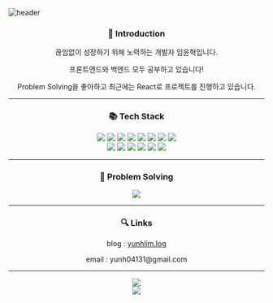 ![header](https://capsule-render.vercel.app/api?type=soft&color=auto&height=200&section=header&text=Hello,&nbsp;I'm&nbsp;YunHyeok&nbsp;😉&fontSize=60)

<div align='center'>
  <h3>🧐 Introduction</h3>
  <p>
    끊임없이 성장하기 위해 노력하는 개발자 임윤혁입니다.
  </p>
  <p>
    프론트엔드와 백엔드 모두 공부하고 있습니다!
  </p>
  <p>
    Problem Solving을 좋아하고 최근에는 React로 프로젝트를 진행하고 있습니다.
  </p>
</div>


---

<div align='center'>
  <h3>📚 Tech Stack</h3>
  <img src="https://img.shields.io/badge/react-%2320232a.svg?style=flat-square&logo=react&logoColor=%2361DAFB"/>
  <img src="https://img.shields.io/badge/Vue.js-4FC08D.svg?&style=flat-square&logo=Vue.js&logoColor=white"/>
  <img src="https://img.shields.io/badge/react_native-%2320232a.svg?style=flat-square&logo=react&logoColor=%2361DAFB"/>
  <img src="https://img.shields.io/badge/redux-%23593d88.svg?style=flat-square&logo=redux&logoColor=white"/>
  <img src="https://img.shields.io/badge/node.js-6DA55F?style=flat-square&logo=node.js&logoColor=white"/>
  <img src="https://img.shields.io/badge/Django-092E20.svg?&style=flat-square&logo=Django&logoColor=white"/>
  <img src="https://img.shields.io/badge/Firebase-039BE5?style=flat-square&logo=Firebase&logoColor=white"/>
  <img src="https://img.shields.io/badge/web3.js-F16822?style=flat-square&logo=web3.js&logoColor=white"/>
</div>
<div align='center'>
  <img src="https://img.shields.io/badge/jira-%230A0FFF.svg?style=flat-square&logo=jira&logoColor=white"/>
  <img src="https://img.shields.io/badge/SQLite-003B57.svg?&style=flat-square&logo=SQLite&logoColor=white"/>
  <img src="https://img.shields.io/badge/MySQL-4479A1.svg?&style=flat-square&logo=MySQL&logoColor=white"/>
  <img src="https://img.shields.io/badge/typescript-%23007ACC.svg?style=flat-square&logo=typescript&logoColor=white"/>
  <img src="https://img.shields.io/badge/JavaScript-F7DF1E.svg?&style=flat-square&logo=JavaScript&logoColor=white"/>
  <img src="https://img.shields.io/badge/Python-3776AB.svg?&style=flat-square&logo=Python&logoColor=white"/>
</div>


---

<div align="center">
 <h3>🎲 Problem Solving</h3>
 <a href="https://solved.ac/iyh0413/"><img src="http://mazassumnida.wtf/api/v2/generate_badge?boj=iyh0413"/></a>
</div>

---

<div align='center'>
  <h3>🔍 Links</h3>
  <p>blog : <a href="https://velog.io/@yunhlim">yunhlim.log</a></p>
  <p>email : yunh04131@gmail.com</p>
</div>

---

<div align='center'>
  <img src="https://github-readme-stats.vercel.app/api/top-langs/?username=yunhlim&layout=compact&theme=tokyonight"></img>
</div>

<div align='center'>
  <img src="https://github-readme-stats.vercel.app/api?username=yunhlim&&theme=tokyonight"></img>
</div>
